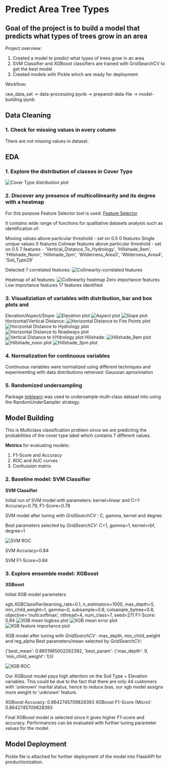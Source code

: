 # Predict Area Tree Types

## Goal of the project is to build a model that predicts what types of trees grow in an area

Project overview:
1. Created a model to predict what types of trees grow in an area
2. SVM Classifier and XGBoost classifiers are trained with GridSearchCV to get the best model
3. Created models  with Pickle which are ready for deployment

Workflow:

raw_data_set -> data-processing.ipynb -> prepared-data-file -> model-building.ipynb

## Data Cleaning

### 1. Check for missing values in every column

There are not missing values in dataset.

## EDA

### 1. Explore the distribution of classes in Cover Type

![Cover Type distribution plot](/images/cover_type_distribution.png)

### 2. Discover any presence of multicollinearity and its degree with a heatmap
For this purpose Feature Selector tool is used: [Feature Selector](https://github.com/WillKoehrsen/feature-selector)

It contains wide range of functions for qualitative datasets analysis such as identification of:

Missing values above particular threshold - set on 0.5
0 features
Single unique values
0 features
Colinear features above particular threshold - set on 0.5
7 features - 'Vertical_Distance_To_Hydrology', 'Hillshade_9am', 'Hillshade_Noon', 'Hillshade_3pm', 'Wilderness_Area3', 'Wilderness_Area4', 'Soil_Type29'

Detected 7 correlated features:
![Collinearity-correlated features](/images/correlated_features.png)

Heatmap of all features:
![Collinearity heatmap](/images/all_correlations.png)
Zero importance features
Low importance features
17 features identified
### 3. Visualiziation of variables with distribution, bar and box plots and
Elevation/Aspect/Slope:
![Elevation plot](/images/Elevation_distribution.png)
![Aspect plot](/images/Aspect_distribution.png)
![Slope plot](/images/Slope_distribution.png)
Horizontal/Vertical Distance:
![Horizontal Distance to Fire Points plot](/images/horizontal_distance_to_fire_points.png)
![Horizontal Distance to Hydrology plot](/images/horizontal_distance_to_hydrology_distribution.png)
![Horizontal Distance to Roadways plot](/images/horizontal_distance_to_roadways_distribution.png)
![Vertical Distance to HYdrology plot](/images/vertical_distrance_to_hydrology_distribution.png)
Hillshade:
![Hillshade_9am plot](/images/hillshade_9am.png)
![Hillshade_noon plot](/images/hillshade_noon.png)
![Hillshade_3pm plot](/images/hillshade_3pm.png)

### 4. Normalization for continuous variables

Continuous variables were normalized using different techniques and experimenting with data distributions retreived:
Gaussian aproximation


### 5. Randomized undersampling

Package [imblearn](https://imbalanced-learn.readthedocs.io/en/stable/api.html) was used to undersample multi-class dataset into using the RandomUnderSampler strategy. 

## Model Building

This is Multiclass classification problem since we are predicting the probabilities of the cover type label which contains 7 different values.

**Metrics** for evaluating models: 
1. F1-Score and Accuracy
2. ROC and AUC curves
3. Confussion matrix

### 2. Baseline model:  **SVM Classifier**

**SVM Classifier**

Initial run of SVM model with parameters: kernel=linear and C=1: Accuracy=0.79, F1-Score=0.78

SVM model after tuning with *GridSearchCV* : C, gamma, kernel and degree.

Best parameters selected by *GridSearchCV*: C=1, gamma=1, kernel=rbf, degree=1

![SVM ROC](/images/svm_rbf_roc.png)

SVM Accuracy=0.84

SVM F1-Score=0.84

### 3. Explore ensemble model: **XGBoost**

**XGBoost**

Initial XGB model parameters

xgb.XGBClassifier(learning_rate=0.1,
                    n_estimators=1000,
                    max_depth=5,
                    min_child_weight=1,
                    gamma=0,
                    subsample=0.8,
                    colsample_bytree=0.8,
                    objective='multi:softmax',
                    nthread=4,
                    num_class=7,
                    seed=27)
F1-Score: 0.84
![XGB mean logloss plot](/images/xgb_mlogloss.png)
![XGB mean error plot](/images/xlb_merror.png)
![XGB feature importance plot](/images/xgb_feature_importance.png)

XGB model after tuning with *GridSearchCV* : max_depth, min_child_weight and reg_alpha
Best parameters/mean selected by *GridSearchCV*: 

{'best_mean': 0.8651985002262362,
  'best_param': {'max_depth': 9, 'min_child_weight': 1}})
  
![XGB ROC](/images/xlb_roc.png)

Our XGBoost model pays high attention on the Soil Type + Elevation variables. This could be due to the fact that there are only 44 customers with 'unknown' marital status, hence to reduce bias, our xgb model assigns more weight to 'unknown' feature.

XGBoost Accuracy: 0.8642745709828393
XGBoost F1-Score (Micro): 0.8642745709828393

Final XGBoost model is selected since it gives higher F1-score and accuracy. Performances can be evaluated with further tuning parameter values for the model.

## Model Deployment

Pickle file is attached for further deployment of the model into FlaskAPI for productionization.
